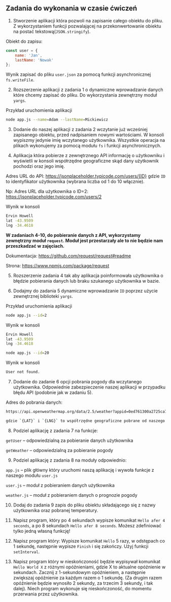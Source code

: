 ## Zadania do wykonania w czasie ćwiczeń

1. Stworzenie aplikacji która pozwoli na zapisanie całego obiektu do pliku. Z wykorzystaniem funkcji pozwalającej na przekonwertowanie obiektu na postać tekstową(`JSON.stringify`).

Obiekt do zapisu:
```javascript
const user = {
    name: 'Jan',
    lastName: 'Nowak'
};
```
Wynik zapisać do pliku `user.json` za pomocą funkcji asynchronicznej `fs.writeFile`.

2. Rozszerzenie aplikacji z zadania 1 o dynamiczne wprowadzanie danych które chcemy zapisać do pliku. Do wykorzystania zewnętrzny moduł `yargs`.

Przykład uruchomienia aplikacji
```bash
node app.js --name=Adam --lastName=Mickiewicz
```

3. Dodanie do naszej aplikacji z zadania 2 wczytanie już wcześniej zapisanego obiektu, przed nadpisaniem nowymi wartościami. W konsoli wypiszmy jedynie imię wczytanego użytkownika. Wszystkie operacja na plikach wykonujemy za pomocą modułu `fs` i funkcji asynchronicznych.

4. Aplikacja która pobierze z zewnętrznego API informację o użytkowniku i wyświetli w konsoli współrzędne geograficzne skąd dany użytkownik pochodzi oraz jego imię.

Adres URL do API: https://jsonplaceholder.typicode.com/users/{ID} gdzie `ID` to identyfikator użytkownika (wybrana liczba od 1 do 10 włącznie).

Np: Adres URL dla użytkownika o ID=2: https://jsonplaceholder.typicode.com/users/2

Wynik w konsoli
```bash
Ervin Howell
lat -43.9509
lng -34.4618
```

**W zadaniach 4-10, do pobieranie danych z API, wykorzystamy zewnętrzny moduł `request`. Moduł jest przestarzały ale to nie będzie nam przeszkadzać w zajęciach.**

Dokumentacja: https://github.com/request/request#readme

Strona: https://www.npmjs.com/package/request

5. Rozszerzenie zadania 4 tak aby aplikacja poinformowała użytkownika o błędzie pobierania danych lub braku szukanego użytkownika w bazie.

6. Dodajmy do zadania 5 dynamiczne wprowadzanie `ID` poprzez użycie zewnętrznej biblioteki `yargs`.

Przykład uruchomienia aplikacji
```bash
node app.js --id=2
```

Wynik w konsoli
```bash
Ervin Howell
lat -43.9509
lng -34.4618
```

```bash
node app.js --id=20
```
Wynik w konsoli
```bash
User not found.
```

7. Dodanie do zadanie 6 opcji pobrania pogody dla wczytanego
użytkownika. Odpowiednie zabezpieczenie naszej aplikacji w przypadku błędu API (podobnie jak w zadaniu 5).

Adres do pobrania danych:
```bash
https://api.openweathermap.org/data/2.5/weather?appid=0ed761300a2725ca778c07831ae64d6e&lat={LAT}&lon={LNG}

gdzie `{LAT}` i `{LNG}` to współrzędne geograficzne pobrane od naszego użytkownika
```

8. Podziel aplikację z zadania 7 na funkcje:

`getUser` – odpowiedzialną za pobieranie danych użytkownika

`getWeather` – odpowiedzialną za pobieranie pogody

9. Podziel aplikację z zadania 8 na moduły odpowiednio:

`app.js` – plik główny który uruchomi naszą aplikację i wywoła funkcje z naszego modułu `user.js`

`user.js` – moduł z pobieraniem danych użytkownika

`weather.js` – moduł z pobieraniem danych o prognozie pogody

10. Dodaj do zadania 9 zapis do pliku obiektu składającego się z nazwy użytkownika oraz pobranej temperatury.

11. Napisz program, który po 4 sekundach wypisze komunikat `Hello afer 4 seconds`, a po 8 sekundach `Hello afer 8 seconds`.
Możesz zdefiniować tylko jedną własną funkcję!

12. Napisz program który:
Wypisze komunikat `Hello` 5 razy, w odstępach co 1 sekundę,
następnie wypisze `Finish` i się zakończy. Użyj funkcji `setInterval`.

13. Napisz program który w nieskończoność będzie wypisywał komunikat `Hello World X` z różnymi opóźnieniami, gdzie X to aktualne opóźnienie w sekundach. Zacznij z 1-sekundowym opóźnieniem, a następnie zwiększaj opóźnienie za każdym razem o 1 sekundę. (Za drugim razem opóźnienie będzie wynosiło 2 sekundy, za trzecim 3 sekundy, i tak dalej). Niech program wykonuje się nieskończoność, do momentu przerwania przez użytkownika.
